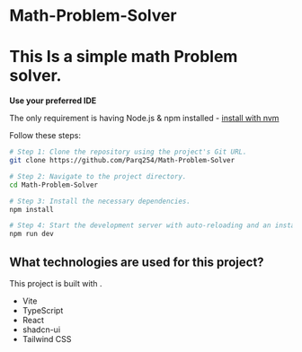 # Math-Problem-Solver
This Is a simple math Problem solver.
=======
**Use your preferred IDE**

The only requirement is having Node.js & npm installed - [install with nvm](https://github.com/nvm-sh/nvm#installing-and-updating)

Follow these steps:

```sh
# Step 1: Clone the repository using the project's Git URL.
git clone https://github.com/Parq254/Math-Problem-Solver

# Step 2: Navigate to the project directory.
cd Math-Problem-Solver

# Step 3: Install the necessary dependencies.
npm install 

# Step 4: Start the development server with auto-reloading and an instant preview.
npm run dev
```

## What technologies are used for this project?

This project is built with .

- Vite
- TypeScript
- React
- shadcn-ui
- Tailwind CSS

